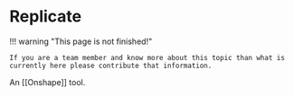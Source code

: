 # Replicate

!!! warning "This page is not finished!"

    If you are a team member and know more about this topic than what is currently here please contribute that information.

An [[Onshape]] tool.